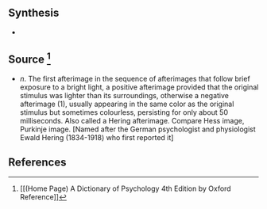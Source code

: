 ## Synthesis
- 
## Source [^1]
- $n$. The first afterimage in the sequence of afterimages that follow brief exposure to a bright light, a positive afterimage provided that the original stimulus was lighter than its surroundings, otherwise a negative afterimage (1), usually appearing in the same color as the original stimulus but sometimes colourless, persisting for only about 50 milliseconds. Also called a Hering afterimage. Compare Hess image, Purkinje image. \[Named after the German psychologist and physiologist Ewald Hering (1834-1918) who first reported it]
## References

[^1]: [[(Home Page) A Dictionary of Psychology 4th Edition by Oxford Reference]]